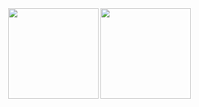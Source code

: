 <div align="center">
	<img height="180em" src="https://github-readme-stats.vercel.app/api?username=gone2808&show_icons=true&hide_border=true&&count_private=true&include_all_commits=true&theme=cobalt"/>
	<img height="180em" src="https://github-readme-stats.vercel.app/api/top-langs/?username=gone2808&theme=cobalt&show_icons=true&hide_border=true&layout=compact&langs_count=6"/>
</div>
